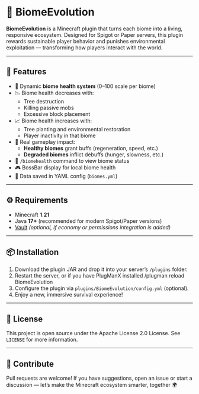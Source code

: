 # 🌿 BiomeEvolution

**BiomeEvolution** is a Minecraft plugin that turns each biome into a living, responsive ecosystem. Designed for Spigot or Paper servers, this plugin rewards sustainable player behavior and punishes environmental exploitation — transforming how players interact with the world.

---

## 🌱 Features

- 🔄 Dynamic **biome health system** (0–100 scale per biome)
- 📉 Biome health decreases with:
  - Tree destruction
  - Killing passive mobs
  - Excessive block placement
- 📈 Biome health increases with:
  - Tree planting and environmental restoration
  - Player inactivity in that biome
- 🎯 Real gameplay impact:
  - **Healthy biomes** grant buffs (regeneration, speed, etc.)
  - **Degraded biomes** inflict debuffs (hunger, slowness, etc.)
- 💬 `/biomehealth` command to view biome status
- 🎮 BossBar display for local biome health
- 💾 Data saved in YAML config (`biomes.yml`)

---

## ⚙️ Requirements

- Minecraft **1.21**  
- Java **17+** (recommended for modern Spigot/Paper versions)
- [Vault](https://www.spigotmc.org/resources/vault.34315/) *(optional, if economy or permissions integration is added)*

---

## 📦 Installation

1. Download the plugin JAR and drop it into your server’s `/plugins` folder.
2. Restart the server, or if you have PlugManX installed /plugman reload BiomeEvolution
3. Configure the plugin via `plugins/BiomeEvolution/config.yml` (optional).
4. Enjoy a new, immersive survival experience!

---

## 📜 License

This project is open source under the Apache License 2.0 License. See `LICENSE` for more information.

---

## 🤝 Contribute

Pull requests are welcome! If you have suggestions, open an issue or start a discussion — let’s make the Minecraft ecosystem smarter, together 🌍

